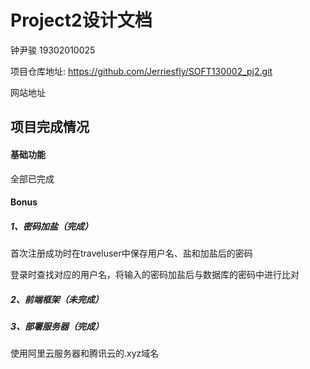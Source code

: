 # Project2设计文档

钟尹骏 19302010025

项目仓库地址: https://github.com/Jerriesfly/SOFT130002_pj2.git

网站地址

## 项目完成情况

#### 基础功能

全部已完成

#### Bonus

##### 1、密码加盐（完成）

首次注册成功时在traveluser中保存用户名、盐和加盐后的密码

登录时查找对应的用户名，将输入的密码加盐后与数据库的密码中进行比对

##### 2、前端框架（未完成）

##### 3、部署服务器（完成）

使用阿里云服务器和腾讯云的.xyz域名



